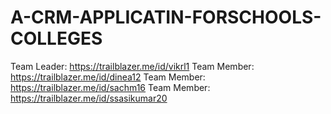 # A-CRM-APPLICATIN-FORSCHOOLS-COLLEGES
Team Leader: https://trailblazer.me/id/vikrl1
Team Member: https://trailblazer.me/id/dinea12
Team Member: https://trailblazer.me/id/sachm16
Team Member: https://trailblazer.me/id/ssasikumar20
